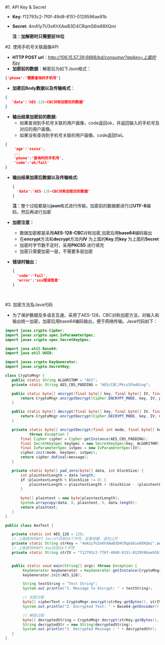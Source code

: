#1. API Key & Secret
* **Key**: f12793c2-7f0f-49d8-8151-0129596ae91b

* **Secret**: 4mA1y7U3xKhXAwB3D4CRqmS6ie88XQmi 

    **注：加解密时只需要前16位**

#2. 使用手机号关联画像API
* **HTTP POST url**：*http://106.15.57.39:9888/bd/consumer?apikey=上面的Key*
* **加密前的数据**：解密后为如下Json格式：

 ```json
 {'phone':'需要查询的手机号'}
 ```

* **加密后Body数据以及传输格式**：

 ```json
 {
 	'data':'AES-128-CBC对称加密后的数据'
 }
 ```

* **输出结果加密前的数据:**
  * 如果查询到手机号关联的用户画像，code返回ok，并返回输入的手机号及对应的用户画像。
  * 如果没有查询到手机号关联的用户画像，code返回fail。


 ```json
 {
     'age':'xxxxx',
     ...
     'phone':'查询时的手机号',
     'code':'ok/fail'
 }	
 ```

* **输出结果加密后数据以及传输格式:**

  ```json
  {
  	'data':'AES-128-CBC对称加密后的数据'
  }
  ```

  ​	**注**：整个过程都是以**json**格式进行传输，加密前的数据都进行过**UTF-8**编   码，然后再进行加密

* **加密注意：**

  * 数据加密都是采用**AES-128-CBC**对称加密,加密后用**base64**编码输出
  * 在**encrypt**方法和**decrypt**方法内**IV** 为上面的**Key**;而**key** 为上面的**Secret**
  * 加密时字节数不足时，采用**PKCS5** 进行填充
  * 加密只需要加密一层，不需要多层加密

* **错误时输出：**

  ```json
  {
    'code':'fail',
    'error':'xxx错误信息'
  }
  ```

  ​

#3. 加密方法及Java代码

* 为了保护数据及多语言互通，采用了AES-128，CBC对称加密方法，对输入和输出统一加密，加密后用base64编码输出，便于网络传输。Java代码如下：

 ```java
 import javax.crypto.Cipher;
 import javax.crypto.spec.IvParameterSpec;
 import javax.crypto.spec.SecretKeySpec;

 import java.util.Base64;
 import java.util.UUID;

 import javax.crypto.KeyGenerator;
 import javax.crypto.SecretKey;

 class CryptoMngr {	
 	public static String ALGORITHM = "AES";
 	private static String AES_CBS_PADDING = "AES/CBC/Pkcs5Padding";

 	public static byte[] encrypt(final byte[] key, final byte[] IV, final byte[] message) throws Exception {
 		return CryptoMngr.encryptDecrypt(Cipher.ENCRYPT_MODE, key, IV, pad_zero(message, 16));
 	}

 	public static byte[] decrypt(final byte[] key, final byte[] IV, final byte[] message) throws Exception {
 		return CryptoMngr.encryptDecrypt(Cipher.DECRYPT_MODE, key, IV, message);
 	}

 	private static byte[] encryptDecrypt(final int mode, final byte[] key, final byte[] IV, final byte[] message)
 			throws Exception {
 		final Cipher cipher = Cipher.getInstance(AES_CBS_PADDING);
 		final SecretKeySpec keySpec = new SecretKeySpec(key, ALGORITHM);
 		final IvParameterSpec ivSpec = new IvParameterSpec(IV);
 		cipher.init(mode, keySpec, ivSpec);
 		return cipher.doFinal(message);
 	}

 	private static byte[] pad_zero(byte[] data, int blockSize) {
 		int plaintextLength = data.length;
 		if (plaintextLength % blockSize != 0) {
 	   		plaintextLength = plaintextLength + (blockSize - (plaintextLength % blockSize));
 		}
 		
 		byte[] plaintext = new byte[plaintextLength];
 		System.arraycopy(data, 0, plaintext, 0, data.length);
 		return plaintext;
   	}
 }

 public class AesTest {

 	private static int AES_128 = 128;
 	// 上面提供的API Secret的前16个字符，妥善收藏，请勿公开
   	private static String strKey = "4mA1y7U3xKhXAwB3D4CRqmS6ie88XQmi".substring(0, 16);
   	// 上面提供的API Key的前16个字符
   	private static String strIV = "f12793c2-7f0f-49d8-8151-0129596ae91b".substring(0, 16);


 	public static void main(String[] args) throws Exception {
         KeyGenerator keyGenerator = KeyGenerator.getInstance(CryptoMngr.ALGORITHM);
         keyGenerator.init(AES_128);

         String testString = "Test String";
         System.out.println("1. Message to Encrypt: " + testString);

         // 加密过程
         byte[] cipherText = CryptoMngr.encrypt(strKey.getBytes(), strIV.getBytes(), testString.getBytes());
         System.out.println("2. Encrypted Text: " + Base64.getEncoder().encodeToString(cipherText));

         // 解密过程
         byte[] decryptedString = CryptoMngr.decrypt(strKey.getBytes(), strIV.getBytes(), cipherText);
         String decryptedStr = new String(decryptedString);
         System.out.println("3. Decrypted Message : " + decryptedStr);
 	}
 }	
 ```